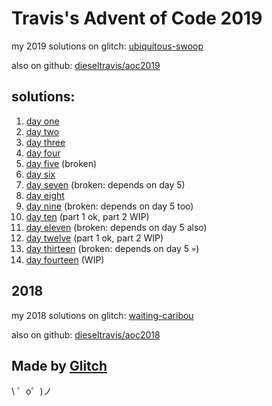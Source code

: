 Travis's Advent of Code 2019
============================

my 2019 solutions on glitch: [ubiquitous-swoop](https://ubiquitous-swoop.glitch.me/)

also on github: [dieseltravis/aoc2019](https://github.com/dieseltravis/aoc2019)

solutions:
----------
1. [day one](https://ubiquitous-swoop.glitch.me/day01)
2. [day two](https://ubiquitous-swoop.glitch.me/day02)
3. [day three](https://ubiquitous-swoop.glitch.me/day03)
4. [day four](https://ubiquitous-swoop.glitch.me/day04)
5. [day five](https://ubiquitous-swoop.glitch.me/day05) (broken)
6. [day six](https://ubiquitous-swoop.glitch.me/day06)
7. [day seven](https://ubiquitous-swoop.glitch.me/day07) (broken: depends on day 5)
8. [day eight](https://ubiquitous-swoop.glitch.me/day08)
9. [day nine](https://ubiquitous-swoop.glitch.me/day09) (broken: depends on day 5 too)
10. [day ten](https://ubiquitous-swoop.glitch.me/day10) (part 1 ok, part 2 WIP)
11. [day eleven](https://ubiquitous-swoop.glitch.me/day11) (broken: depends on day 5 also)
12. [day twelve](https://ubiquitous-swoop.glitch.me/day12) (part 1 ok, part 2 WIP)
13. [day thirteen](https://ubiquitous-swoop.glitch.me/day13) (broken: depends on day 5 💀)
14. [day fourteen](https://ubiquitous-swoop.glitch.me/day14) (WIP)

2018
----

my 2018 solutions on glitch: [waiting-caribou](https://waiting-caribou.glitch.me/)

also on github: [dieseltravis/aoc2018](https://github.com/dieseltravis/aoc2018)


Made by [Glitch](https://glitch.com/)
-------------------------------------

\ ゜o゜)ノ


